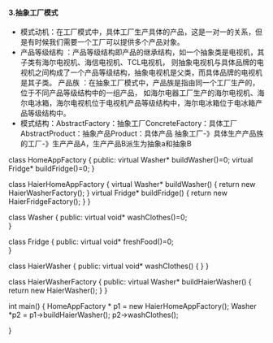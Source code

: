 #### 3.抽象工厂模式
* 模式动机：在工厂模式中，具体工厂生产具体的产品，这是一对一的关系，但是有时候我们需要一个工厂可以提供多个产品对象。
* 产品等级结构 ：产品等级结构即产品的继承结构，如一个抽象类是电视机，其子类有海尔电视机、海信电视机、TCL电视机，
则抽象电视机与具体品牌的电视机之间构成了一个产品等级结构，抽象电视机是父类，而具体品牌的电视机是其子类。
产品族 ：在抽象工厂模式中，产品族是指由同一个工厂生产的，位于不同产品等级结构中的一组产品，
如海尔电器工厂生产的海尔电视机、海尔电冰箱，海尔电视机位于电视机产品等级结构中，海尔电冰箱位于电冰箱产品等级结构中。
* 模式结构：AbstractFactory：抽象工厂ConcreteFactory：具体工厂AbstractProduct：抽象产品Product：具体产品
抽象工厂-》具体生产产品族的工厂-》生产产品A，生产产品B派生为抽象a和抽象B

class HomeAppFactory
{
public:
	virtual Washer* buildWasher()=0;
	virtual Fridge* buildFridge()=0;
}

class HaierHomeAppFactory
{
	virtual Washer* buildWasher()
	{
		return new HaierWasherFactory();
	}
	virtual Fridge* buildFridge()
	{
		return new HaierFridgeFactory();
	}
}

class Washer
{
public:
	virtual void* washClothes()=0;	
}

class Fridge
{
public:
	virtual void* freshFood()=0;	
}

class HaierWasher
{
	public:
	virtual void* washClothes()
	{
	}
}

class HaierWasherFactory
{
	public:
	virtual Washer* buildHaierWasher()
	{
		return new HaierWasher();
	}
}

int main()
{
	HomeAppFactory * p1 = new HaierHomeAppFactory();
	Washer *p2 = p1->buildHaierWasher();
	p2->washClothes();
	
}